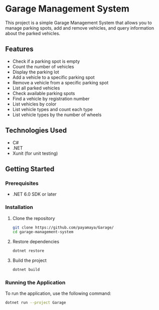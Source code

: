 # Garage Management System

This project is a simple Garage Management System that allows you to manage parking spots, add and remove vehicles, and query information about the parked vehicles.

## Features

- Check if a parking spot is empty
- Count the number of vehicles
- Display the parking lot
- Add a vehicle to a specific parking spot
- Remove a vehicle from a specific parking spot
- List all parked vehicles
- Check available parking spots
- Find a vehicle by registration number
- List vehicles by color
- List vehicle types and count each type
- List vehicle types by the number of wheels

## Technologies Used

- C#
- .NET
- Xunit (for unit testing)

## Getting Started

### Prerequisites

- .NET 6.0 SDK or later

### Installation

1. Clone the repository
    ```bash
    git clone https://github.com/payamaya/Garage/
    cd garage-management-system
    ```

2. Restore dependencies
    ```bash
    dotnet restore
    ```

3. Build the project
    ```bash
    dotnet build
    ```

### Running the Application

To run the application, use the following command:
```bash
dotnet run --project Garage
